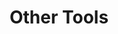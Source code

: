 ---
title: Other Tools
summary: Contains posts related to Analytics, Tag Manager, Data Studio & Data Reporting
description: Contains posts related to Analytics, Tag Manager, Data Studio & Data Reporting
---